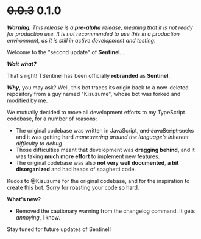 # ~~0.0.3~~ 0.1.0

_**Warning**: This release is a **pre-alpha** release, meaning that it is not ready for production use. It is not recommended to use this in a production environment, as it is still in active development and testing._

Welcome to the "second update" of **Sentinel**...

**_Wait what?_**

That's right! TSentinel has been officially **rebranded** as **Sentinel**.

**_Why_**, you may ask? Well, this bot traces its origin back to a now-deleted repository from a guy named "Kisuzume", whose bot was forked and modified by me.

We mutually decided to move all development efforts to my TypeScript codebase, for a number of reasons:

-   The original codebase was written in JavaScript, ~~and JavaScript sucks~~ and it was getting hard _maneuvering around the language's inherent difficulty to debug_.
-   Those difficulties meant that development was **dragging behind**, and it was taking **much more effort** to implement new features.
-   The original codebase was also **not very well documented**, **a bit disorganized** and had heaps of spaghetti code.

Kudos to @Kisuzume for the original codebase, and for the inspiration to create this bot. Sorry for roasting your code so hard.

**What's new?**

-   Removed the cautionary warning from the changelog command. It gets _annoying_, I know.

Stay tuned for future updates of Sentinel!
